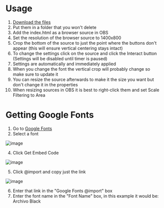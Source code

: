 # Usage
1. [Download the files](https://github.com/Johnnycyan/obs-stopwatch/archive/refs/heads/main.zip)
2. Put them in a folder that you won't delete
3. Add the index.html as a browser source in OBS
4. Set the resolution of the browser source to 1400x800
5. Crop the bottom of the source to just the point where the buttons don't appear (this will ensure vertical centering stays intact)
6. To change the settings click on the source and click the Interact button (Settings will be disabled until timer is paused)
7. Settings are automatically and immediately applied
8. When you change the font the vertical crop will probably change so make sure to update it
9. You can resize the source afterwards to make it the size you want but don't change it in the properties
10. When resizing sources in OBS it is best to right-click them and set Scale Filtering to Area

# Getting Google Fonts
1. Go to [Google Fonts](https://fonts.google.com/)
2. Select a font

![image](https://github.com/Johnnycyan/obs-stopwatch/assets/24556317/34d8cf8e-f9e6-4438-bf5d-5d6172e549a2)

4. Click Get Embed Code

![image](https://github.com/Johnnycyan/obs-stopwatch/assets/24556317/f5ba762e-a9db-4c8a-bf2e-f5fdf0df88a6)

5. Click @import and copy just the link

![image](https://github.com/Johnnycyan/obs-stopwatch/assets/24556317/60a97b2e-6fbf-4426-af84-a31033e4200b)

6. Enter that link in the "Google Fonts @import" box
7. Enter the font name in the "Font Name" box, in this example it would be: Archivo Black
